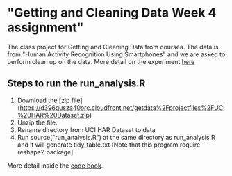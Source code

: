 # "Getting and Cleaning Data Week 4 assignment"

The class project for Getting and Cleaning Data from coursea.
The data is from "Human Activity Recognition Using Smartphones" and we are asked to perform clean up on the data.
More detail on the experiment [here](http://archive.ics.uci.edu/ml/datasets/Human+Activity+Recognition+Using+Smartphones)

## Steps to run the run_analysis.R ##

1. Download the [zip file] (https://d396qusza40orc.cloudfront.net/getdata%2Fprojectfiles%2FUCI%20HAR%20Dataset.zip)
2. Unzip the file.
3. Rename directory from UCI HAR Dataset to data
4. Run source("run_analysis.R") at the same directory as run_analysis.R and it will generate tidy_table.txt [Note that this program require reshape2 package]

More detail inside the [code book](CodeBook.md).